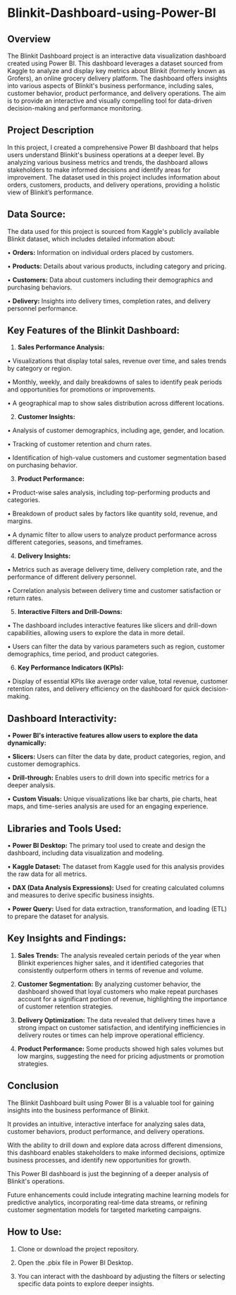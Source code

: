 # Blinkit-Dashboard-using-Power-BI

## Overview
The Blinkit Dashboard project is an interactive data visualization dashboard created using Power BI. This dashboard leverages a dataset sourced from Kaggle to analyze and display key metrics about Blinkit (formerly known as Grofers), an online grocery delivery platform. The dashboard offers insights into various aspects of Blinkit's business performance, including sales, customer behavior, product performance, and delivery operations. The aim is to provide an interactive and visually compelling tool for data-driven decision-making and performance monitoring.

## Project Description
In this project, I created a comprehensive Power BI dashboard that helps users understand Blinkit's business operations at a deeper level. By analyzing various business metrics and trends, the dashboard allows stakeholders to make informed decisions and identify areas for improvement. The dataset used in this project includes information about orders, customers, products, and delivery operations, providing a holistic view of Blinkit’s performance.

## Data Source:
The data used for this project is sourced from Kaggle's publicly available Blinkit dataset, which includes detailed information about:

• **Orders:** Information on individual orders placed by customers.

• **Products:** Details about various products, including category and pricing.

• **Customers:** Data about customers including their demographics and purchasing behaviors.

• **Delivery:** Insights into delivery times, completion rates, and delivery personnel performance.

## Key Features of the Blinkit Dashboard:

1. **Sales Performance Analysis:**

  • Visualizations that display total sales, revenue over time, and sales trends by category or region.

• Monthly, weekly, and daily breakdowns of sales to identify peak periods and opportunities for promotions or improvements.

• A geographical map to show sales distribution across different locations.

2. **Customer Insights:**

• Analysis of customer demographics, including age, gender, and location.

• Tracking of customer retention and churn rates.

• Identification of high-value customers and customer segmentation based on purchasing behavior.

3. **Product Performance:**

• Product-wise sales analysis, including top-performing products and categories.

• Breakdown of product sales by factors like quantity sold, revenue, and margins.

• A dynamic filter to allow users to analyze product performance across different categories, seasons, and timeframes.

4. **Delivery Insights:**

• Metrics such as average delivery time, delivery completion rate, and the performance of different delivery personnel.

• Correlation analysis between delivery time and customer satisfaction or return rates.

5. **Interactive Filters and Drill-Downs:**

• The dashboard includes interactive features like slicers and drill-down capabilities, allowing users to explore the data in more detail.

• Users can filter the data by various parameters such as region, customer demographics, time period, and product categories.

6. **Key Performance Indicators (KPIs):**

• Display of essential KPIs like average order value, total revenue, customer retention rates, and delivery efficiency on the dashboard for quick decision-making.

## Dashboard Interactivity:
• **Power BI's interactive features allow users to explore the data dynamically:**

• **Slicers:** Users can filter the data by date, product categories, region, and customer demographics.

• **Drill-through:** Enables users to drill down into specific metrics for a deeper analysis.

• **Custom Visuals:** Unique visualizations like bar charts, pie charts, heat maps, and time-series analysis are used for an engaging experience.

## Libraries and Tools Used:

• **Power BI Desktop:** The primary tool used to create and design the dashboard, including data visualization and modeling.

• **Kaggle Dataset:** The dataset from Kaggle used for this analysis provides the raw data for all metrics.

• **DAX (Data Analysis Expressions):** Used for creating calculated columns and measures to derive specific business insights.

• **Power Query:** Used for data extraction, transformation, and loading (ETL) to prepare the dataset for analysis.

## Key Insights and Findings:

1. **Sales Trends:** The analysis revealed certain periods of the year when Blinkit experiences higher sales, and it identified categories that consistently outperform others in terms of revenue and volume.

2. **Customer Segmentation:** By analyzing customer behavior, the dashboard showed that loyal customers who make repeat purchases account for a significant portion of revenue, highlighting the importance of customer retention strategies.

3. **Delivery Optimization:** The data revealed that delivery times have a strong impact on customer satisfaction, and identifying inefficiencies in delivery routes or times can help improve operational efficiency.

4. **Product Performance:** Some products showed high sales volumes but low margins, suggesting the need for pricing adjustments or promotion strategies.

## Conclusion
The Blinkit Dashboard built using Power BI is a valuable tool for gaining insights into the business performance of Blinkit.

It provides an intuitive, interactive interface for analyzing sales data, customer behaviors, product performance, and delivery operations. 

With the ability to drill down and explore data across different dimensions, this dashboard enables stakeholders to make informed decisions, optimize business processes, and identify new opportunities for growth.

This Power BI dashboard is just the beginning of a deeper analysis of Blinkit's operations.

Future enhancements could include integrating machine learning models for predictive analytics, incorporating real-time data streams, or refining customer segmentation models for targeted marketing campaigns.

## How to Use:
1. Clone or download the project repository.

2. Open the .pbix file in Power BI Desktop.

3. You can interact with the dashboard by adjusting the filters or selecting specific data points to explore deeper insights.

